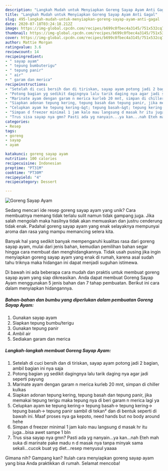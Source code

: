 ```yaml
---
description: "Langkah Mudah untuk Menyiapkan Goreng Sayap Ayam Anti Gagal"
title: "Langkah Mudah untuk Menyiapkan Goreng Sayap Ayam Anti Gagal"
slug: 495-langkah-mudah-untuk-menyiapkan-goreng-sayap-ayam-anti-gagal
date: 2020-07-18T03:24:18.212Z
image: https://img-global.cpcdn.com/recipes/b699c0fbec4a3145/751x532cq70/goreng-sayap-ayam-foto-resep-utama.jpg
thumbnail: https://img-global.cpcdn.com/recipes/b699c0fbec4a3145/751x532cq70/goreng-sayap-ayam-foto-resep-utama.jpg
cover: https://img-global.cpcdn.com/recipes/b699c0fbec4a3145/751x532cq70/goreng-sayap-ayam-foto-resep-utama.jpg
author: Mattie Morgan
ratingvalue: 3.6
reviewcount: 14
recipeingredient:
- " sayap ayam"
- " tepung bumbuterigu"
- " tepung panir"
- " air"
- " garam dan merica"
recipeinstructions:
- "Setelah di cuci bersih dan di tiriskan, sayap ayam potong jadi 2 bagian, ambil bagian ini nya saja"
- "Potong bagian yg sedikit dagingnya lalu tarik daging nya agar jadi seperti payung"
- "Marinate ayam dengan garam n merica kurleb 20 mnt, simpan di chiller kulkas"
- "Siapkan adonan tepung kering, tepung basah dan tepung panir, jika memakai tepung terigu maka tepung nya di beri garam n merica lagi ya"
- "Celupkan ayam ke tepung kering-&gt; tepung basah-&gt; tepung kering-&gt; tepung basah-&gt; tepung panir sambil di tekan² dan di bentuk seperti di bawah ini. Maaf proses nya ga kepoto, need hands but no body around hehe"
- "Simpan d freezer minimal 1 jam kalo mau langsung d masak hr itu juga...bisa awet sampe 1 bln"
- "Trus sisa sayap nya gmn? Pasti ada yg nanyain...ya kan...nah Eteh mah suka di marinate pake madu n d masak nya tanpa minyak sama sekali...cucok buat yg diet...resep menyusul yaaaa"
categories:
- Resep
tags:
- goreng
- sayap
- ayam

katakunci: goreng sayap ayam 
nutrition: 100 calories
recipecuisine: Indonesian
preptime: "PT31M"
cooktime: "PT30M"
recipeyield: "4"
recipecategory: Dessert

---
```



![Goreng Sayap Ayam](https://img-global.cpcdn.com/recipes/b699c0fbec4a3145/751x532cq70/goreng-sayap-ayam-foto-resep-utama.jpg)

Sedang mencari ide resep goreng sayap ayam yang unik? Cara membuatnya memang tidak terlalu sulit namun tidak gampang juga. Jika salah mengolah maka hasilnya tidak akan memuaskan dan justru cenderung tidak enak. Padahal goreng sayap ayam yang enak selayaknya mempunyai aroma dan rasa yang mampu memancing selera kita.



Banyak hal yang sedikit banyak mempengaruhi kualitas rasa dari goreng sayap ayam, mulai dari jenis bahan, kemudian pemilihan bahan segar hingga cara membuat dan menghidangkannya. Tidak usah pusing jika ingin menyiapkan goreng sayap ayam yang enak di rumah, karena asal sudah tahu triknya maka hidangan ini dapat menjadi suguhan istimewa.


Di bawah ini ada beberapa cara mudah dan praktis untuk membuat goreng sayap ayam yang siap dikreasikan. Anda dapat membuat Goreng Sayap Ayam menggunakan 5 jenis bahan dan 7 tahap pembuatan. Berikut ini cara dalam menyiapkan hidangannya.

<!--inarticleads1-->

##### Bahan-bahan dan bumbu yang diperlukan dalam pembuatan Goreng Sayap Ayam:

1. Gunakan  sayap ayam
1. Siapkan  tepung bumbu/terigu
1. Gunakan  tepung panir
1. Ambil  air
1. Sediakan  garam dan merica




<!--inarticleads2-->

##### Langkah-langkah membuat Goreng Sayap Ayam:

1. Setelah di cuci bersih dan di tiriskan, sayap ayam potong jadi 2 bagian, ambil bagian ini nya saja
1. Potong bagian yg sedikit dagingnya lalu tarik daging nya agar jadi seperti payung
1. Marinate ayam dengan garam n merica kurleb 20 mnt, simpan di chiller kulkas
1. Siapkan adonan tepung kering, tepung basah dan tepung panir, jika memakai tepung terigu maka tepung nya di beri garam n merica lagi ya
1. Celupkan ayam ke tepung kering-&gt; tepung basah-&gt; tepung kering-&gt; tepung basah-&gt; tepung panir sambil di tekan² dan di bentuk seperti di bawah ini. Maaf proses nya ga kepoto, need hands but no body around hehe
1. Simpan d freezer minimal 1 jam kalo mau langsung d masak hr itu juga...bisa awet sampe 1 bln
1. Trus sisa sayap nya gmn? Pasti ada yg nanyain...ya kan...nah Eteh mah suka di marinate pake madu n d masak nya tanpa minyak sama sekali...cucok buat yg diet...resep menyusul yaaaa




Gimana nih? Gampang kan? Itulah cara menyiapkan goreng sayap ayam yang bisa Anda praktikkan di rumah. Selamat mencoba!
